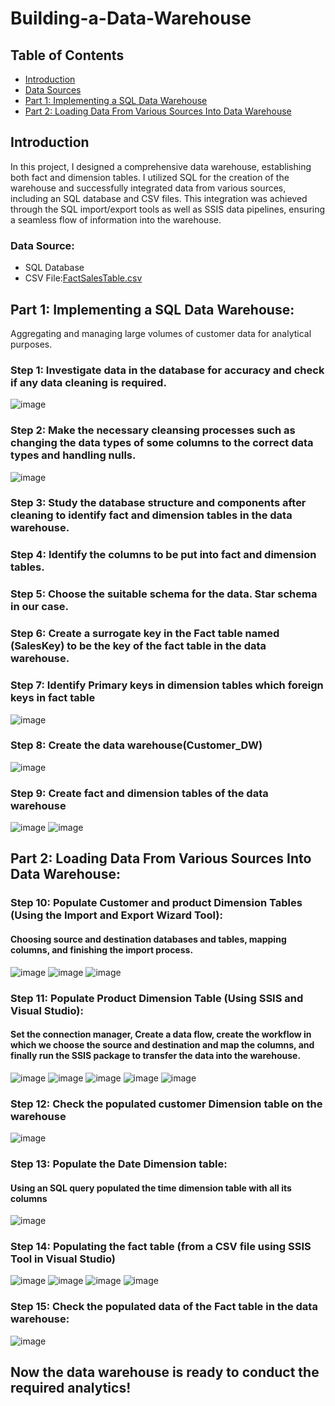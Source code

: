 # Building-a-Data-Warehouse


## Table of Contents
<ul>
<li><a href="#intro">Introduction</a></li>
<li><a href="#source">Data Sources</a></li>
<li><a href="#parta">Part 1: Implementing a SQL Data Warehouse</a></li>
<li><a href="#partb">Part 2: Loading Data From Various Sources Into Data Warehouse</a></li>
</ul>

<a id='intro'></a>
## Introduction
In this project, I designed a comprehensive data warehouse, establishing both fact and dimension tables. I utilized SQL for the creation of the warehouse and successfully integrated data from various sources, including an SQL database and CSV files. This integration was achieved through the SQL import/export tools as well as SSIS data pipelines, ensuring a seamless flow of information into the warehouse.

<a id='source'></a>
### Data Source:
- SQL Database
- CSV File:[FactSalesTable.csv](https://github.com/user-attachments/files/17593089/FactSalesTable.csv)





<a id='parta'></a>
## Part 1: Implementing a SQL Data Warehouse:
Aggregating and managing large volumes of customer data for analytical purposes.




### Step 1: Investigate data in the database for accuracy and check if any data cleaning is required.
![image](https://github.com/user-attachments/assets/34f5f324-18dc-4fc9-8711-d0c4fec70715)



### Step 2: Make the necessary cleansing processes such as changing the data types of some columns to the correct data types and handling nulls.
![image](https://github.com/user-attachments/assets/ac8c0bb6-01f8-490f-8d8e-e8e6453a19cc)



### Step 3: Study the database structure and components after cleaning to identify fact and dimension tables in the data warehouse.


### Step 4: Identify the columns to be put into fact and dimension tables.



### Step 5: Choose the suitable schema for the data. Star schema in our case.



### Step 6: Create a surrogate key in the Fact table named (SalesKey) to be the key of the fact table in the data warehouse.


### Step 7: Identify Primary keys in dimension tables which foreign keys in fact table
![image](https://github.com/user-attachments/assets/98a8040f-3e39-4f68-910d-6a21615e3033)



### Step 8: Create the data warehouse(Customer_DW)
![image](https://github.com/user-attachments/assets/d03e5f4d-08fe-42ba-bb7d-2e66ae483b5e)


### Step 9: Create fact and dimension tables of the data warehouse
![image](https://github.com/user-attachments/assets/9f9c1781-856b-41e7-a0de-1d720e88b332)
![image](https://github.com/user-attachments/assets/89b81a8f-83f7-4954-8d21-724f3f0daccd)






<a id='partb'></a>
## Part 2: Loading Data From Various Sources Into Data Warehouse:


### Step 10: Populate Customer and product Dimension Tables (Using the Import and Export Wizard Tool):
#### Choosing source and destination databases and tables, mapping columns, and finishing the import process.
![image](https://github.com/user-attachments/assets/8be65ba6-a593-4465-9b38-16d95d656354)
![image](https://github.com/user-attachments/assets/d025cc2d-1cca-4125-8121-9e460a075a63)
![image](https://github.com/user-attachments/assets/44b879d5-3143-4493-970c-61604cc09af8)


### Step 11: Populate Product Dimension Table (Using SSIS and Visual Studio):
#### Set the connection manager, Create a data flow, create the workflow in which we choose the source and destination and map the columns, and finally run the SSIS package to transfer the data into the warehouse.

![image](https://github.com/user-attachments/assets/5aa9113d-0114-4c5a-85df-478397d4c73a)
![image](https://github.com/user-attachments/assets/2cdbcaeb-668c-48d2-bac4-417dd9822091)
![image](https://github.com/user-attachments/assets/92fcb599-51fc-4dd6-9d00-63e1f425cb06)
![image](https://github.com/user-attachments/assets/42b69d9f-d126-4455-ae16-fa628a9a06b2)
![image](https://github.com/user-attachments/assets/ed163285-8fa4-452e-93a6-8fa7d15ef262)


### Step 12: Check the populated customer Dimension table on the warehouse
![image](https://github.com/user-attachments/assets/079d6caf-cc01-43b9-8f38-37a5922082ea)



### Step 13: Populate the Date Dimension table:
#### Using an SQL query populated the time dimension table with all its columns
![image](https://github.com/user-attachments/assets/0390ede9-5403-4087-9bca-7f0c93c58592)



### Step 14: Populating the fact table (from a CSV file using SSIS Tool in Visual Studio)
![image](https://github.com/user-attachments/assets/4ee7488d-3d59-4cf7-906b-cdb5b3a91983)
![image](https://github.com/user-attachments/assets/3e048396-2c2c-432a-b494-bd57a08bfeb3)
![image](https://github.com/user-attachments/assets/3c6b1680-8942-4051-af36-b44ec53a7794)
![image](https://github.com/user-attachments/assets/ea507ca6-6db8-456d-b0e5-b35e39f84c93)



### Step 15: Check the populated data of the Fact table in the data warehouse:
![image](https://github.com/user-attachments/assets/bb913299-f107-40c6-95fa-f689d8e0c463)


## Now the data warehouse is ready to conduct the required analytics!









